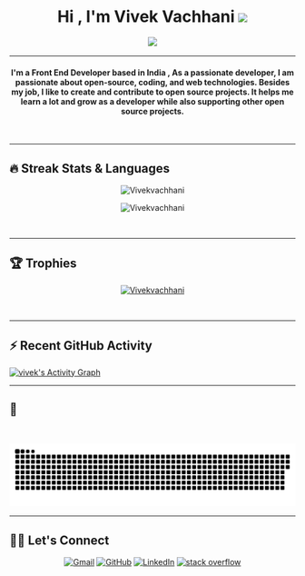 

<h1 align="center">Hi , I'm Vivek Vachhani <img src="https://media.giphy.com/media/hvRJCLFzcasrR4ia7z/giphy.gif" width="35"></h1>
<p align="center">
  <a href="https://github.com/Vivekvachhani"><img src="https://readme-typing-svg.herokuapp.com?lines=Front+End+Developer;JavaScript%20|%20Angular%20|%20React%20Enthusiast;Always%20learning%20new%20things&center=true&width=500&height=50"></a>
</p>
<hr/>
<!-- I am a Junior at Fr. CRCE pursuing B.E. in CSE. I like to Code, Design, Innovate and Experiment. I am an enthusiastic and a social person who loves to take up new challenges and learn new skills. I love meeting new people, exchanging ideas and spreading knowledge and positivity. -->

<h4 align="center">
I'm a Front End Developer based in India , As a passionate developer, I am passionate about open-source, coding, and web technologies.
	Besides my job, I like to create and contribute to open source projects. It helps me learn a lot and grow as a developer while also supporting other open source projects.
</h4>
<br>
<!--<div align="center">
  <a href="https://open.spotify.com/user/6s6pbtefezpookh8gwnkko15v">
    <img src="https://readme-spotify-tingz.vercel.app/api/now-playing">
  </a>
</div> -->
<hr/> 

## 🔥 Streak Stats & Languages
<p align="center"><img src="https://github-readme-streak-stats.herokuapp.com/?user=Vivekvachhani&theme=algolia" alt="Vivekvachhani" /></p>
<p align="center"><img src="https://github-readme-stats.vercel.app/api/top-langs/?username=Vivekvachhani&theme=algolia&layout=compact" alt="Vivekvachhani" /></p>

<br>
<hr/>

## 🏆 Trophies
<p align="center"> <a href="https://github.com/Vivekvachhani"><img
      src="https://github-profile-trophy.vercel.app/?username=Vivekvachhani&row=2&column=3&theme=algolia" alt="Vivekvachhani" /></a>  </p>

<!-- algolia -->
<br>
<hr/>

## ⚡ Recent GitHub Activity
<a href="https://github.com/Vivekvachhani"><img alt="vivek's Activity Graph" src="https://activity-graph.herokuapp.com/graph?username=Vivekvachhani&custom_title=vivek's%20Contribution%20Graph&theme=react-dark" /></a>


<hr/>

## 🐍
  <br>
  <p align="center">
  <img src="https://raw.githubusercontent.com/jaypavasiya/jaypavasiya/output/github-contribution-grid-snake-dark.svg" alt="snake"></center>
</p>

<hr/>

## 🙋‍♀️ Let's Connect
<p align="center">
  <!-- <a href=""><img src="https://img.icons8.com/bubbles/50/000000/web.png" alt="Website"/></a> -->
	<a href="mailto:vachhanivivek99@gmail.com"><img src="https://img.icons8.com/bubbles/50/000000/gmail.png" title='Gmail' alt="Gmail"/></a>
	<a href="https://github.com/vivekvachhani"><img src="https://img.icons8.com/bubbles/50/000000/github.png" title='GitHub' alt="GitHub"/></a>
	<a href="https://www.linkedin.com/in/vachhani-vivek-a9a299155"><img src="https://img.icons8.com/bubbles/50/000000/linkedin.png" title='LinkedIn' alt="LinkedIn"/></a>
	<a href="https://stackoverflow.com/users/18746070/vivu"><img src="https://img.icons8.com/bubbles/50/000000/module.png" title='Stack Overflow' alt="stack overflow"/></a>
	<!-- <a href=""><img src="https://img.icons8.com/bubbles/50/000000/instagram.png" alt="Instagram"/></a>
	<a href=""><img src="https://img.icons8.com/bubbles/50/000000/youtube.png" alt="Youtube"/></a> -->
	
</p>
